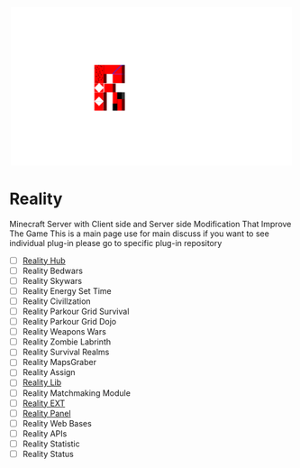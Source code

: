 <p align="center">
  <img width="500" alt="reality logo" src="Realitytypo.png">
</p>

# Reality

Minecraft Server with Client side and Server side Modification That Improve The Game
This is a main page use for main discuss if you want to see individual plug-in please go to specific plug-in repository

  -  [ ] [Reality Hub](https://github.com/Loop-Development-Community/realityhub)
  -  [ ] Reality Bedwars
  -  [ ] Reality Skywars
  -  [ ] Reality Energy Set Time
  -  [ ] Reality Civillzation
  -  [ ] Reality Parkour Grid Survival
  -  [ ] Reality Parkour Grid Dojo
  -  [ ] Reality Weapons Wars
  -  [ ] Reality Zombie Labrinth
  -  [ ] Reality Survival Realms
  -  [ ] Reality MapsGraber
  -  [ ] Reality Assign
  -  [ ] [Reality Lib](https://github.com/Loop-Development-Community/realitylib)
  -  [ ] Reality Matchmaking Module
  -  [ ] [Reality EXT](https://github.com/Loop-Development-Community/realityext)
  -  [ ] [Reality Panel](https://github.com/Loop-Development-Community/realitypanel)
  -  [ ] Reality Web Bases
  -  [ ] Reality APIs
  -  [ ] Reality Statistic
  -  [ ] Reality Status
